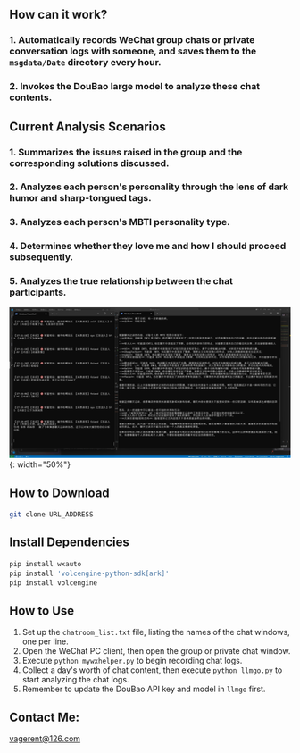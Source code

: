 ## How can it work?

### 1. Automatically records WeChat group chats or private conversation logs with someone, and saves them to the `msgdata/Date` directory every hour.
### 2. Invokes the DouBao large model to analyze these chat contents.

## Current Analysis Scenarios

### 1. Summarizes the issues raised in the group and the corresponding solutions discussed.
### 2. Analyzes each person's personality through the lens of dark humor and sharp-tongued tags.
### 3. Analyzes each person's MBTI personality type.
### 4. Determines whether they love me and how I should proceed subsequently.
### 5. Analyzes the true relationship between the chat participants.

![screenshot](screenshot.png){: width="50%"}

## How to Download

```bash
git clone URL_ADDRESS
```

## Install Dependencies

```bash
pip install wxauto
pip install 'volcengine-python-sdk[ark]'
pip install volcengine
```

## How to Use

1. Set up the `chatroom_list.txt` file, listing the names of the chat windows, one per line.
2. Open the WeChat PC client, then open the group or private chat window.
3. Execute `python mywxhelper.py` to begin recording chat logs.
4. Collect a day's worth of chat content, then execute `python llmgo.py` to start analyzing the chat logs.
5. Remember to update the DouBao API key and model in `llmgo` first.

## Contact Me:

vagerent@126.com
```

